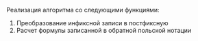 Реализация алгоритма со следующими функциями:
1. Преобразование инфиксной записи в постфиксную
2. Расчет формулы записанной в обратной польской нотации